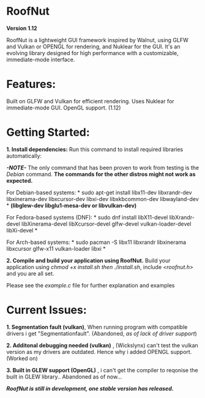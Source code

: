 # RoofNut

**Version 1.12**

RoofNut is a lightweight GUI framework inspired by Walnut, using GLFW and Vulkan or OPENGL for rendering, and Nuklear for the GUI. It's an evolving library designed for high performance with a customizable, immediate-mode interface.

# Features:
Built on GLFW and Vulkan for efficient rendering.
Uses Nuklear for immediate-mode GUI.
OpenGL support. (1.12)

# Getting Started:

**1. Install dependencies:**
Run this command to install required libraries automatically: 

***-NOTE-***
The only command that has been proven to work from testing is the *Debian* command. **The commands for the other distros might not work as expected.**

For Debian-based systems: * sudo apt-get install libx11-dev libxrandr-dev libxinerama-dev libxcursor-dev libxi-dev libxkbcommon-dev libwayland-dev *
**(**libglew-dev libglu1-mesa-dev or libvulkan-dev**)** 

For Fedora-based systems (DNF): * sudo dnf install libX11-devel libXrandr-devel libXinerama-devel libXcursor-devel glfw-devel vulkan-loader-devel libXi-devel * 

For Arch-based systems: * sudo pacman -S libx11 libxrandr libxinerama libxcursor glfw-x11 vulkan-loader libxi *




**2. Compile and build your application using RoofNut.**
Build your application using *chmod +x install.sh then ./install.sh*, include *<roofnut.h>* and you are all set.

Please see the *example.c* file for further explanation and examples


# Current Issues:

**1. Segmentation fault (vulkan)**, When running program with compatible drivers i get "Segmentationfault". (Abandoned, *as of lack of driver support*)

**2. Additonal debugging needed (vulkan)** , (Wickslynx) can't test the vulkan version as my drivers are outdated. Hence why i added OPENGL support. (Worked on)

**3. Built in GLEW support (OpenGL)** , i can't get the compiler to reqonise the built in GLEW library.. Abandoned as of now...

***RoofNut is still in development, one stable version has released.***
